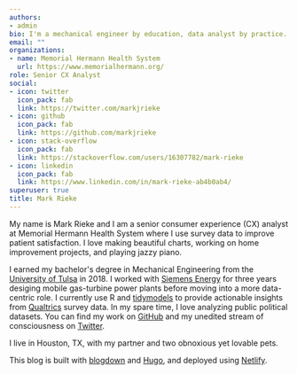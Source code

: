 ```yaml
---
authors:
- admin
bio: I'm a mechanical engineer by education, data analyst by practice. I love machine learning and communicating complex topics clearly with simple and beautiful charts. 
email: ""
organizations:
- name: Memorial Hermann Health System
  url: https://www.memorialhermann.org/
role: Senior CX Analyst
social:
- icon: twitter
  icon_pack: fab
  link: https://twitter.com/markjrieke
- icon: github
  icon_pack: fab
  link: https://github.com/markjrieke
- icon: stack-overflow
  icon_pack: fab
  link: https://stackoverflow.com/users/16307782/mark-rieke
- icon: linkedin
  icon_pack: fab
  link: https://www.linkedin.com/in/mark-rieke-ab4b0ab4/
superuser: true
title: Mark Rieke
---
```


My name is Mark Rieke and I am a senior consumer experience (CX) analyst at Memorial Hermann Health System where I use survey data to improve patient satisfaction. I love making beautiful charts, working on home improvement projects, and playing jazzy piano. 

I earned my bachelor's degree in Mechanical Engineering from the [University of Tulsa](https://utulsa.edu/) in 2018. I worked with [Siemens Energy](https://www.siemens-energy.com/global/en.html?stc=wwse100871&ef_id=Cj0KCQjwwY-LBhD6ARIsACvT72NfSUbr36ZMnmmEE-XTSEqcdiyCgkUgqj7l5Iz4Y7zguse4WFS4dQ8aAow-EALw_wcB:G:s&s_kwcid=AL!11761!3!454444191598!e!!g!!siemens%20energy&gclid=Cj0KCQjwwY-LBhD6ARIsACvT72NfSUbr36ZMnmmEE-XTSEqcdiyCgkUgqj7l5Iz4Y7zguse4WFS4dQ8aAow-EALw_wcB) for three years desiging mobile gas-turbine power plants before moving into a more data-centric role. I currently use R and [tidymodels](https://www.tidymodels.org/) to provide actionable insights from [Qualtrics](https://www.qualtrics.com/) survey data. In my spare time, I love analyzing public political datasets. You can find my work on [GitHub](https://github.com/markjrieke) and my unedited stream of consciousness on [Twitter](https://twitter.com/markjrieke). 

I live in Houston, TX, with my partner and two obnoxious yet lovable pets.

This blog is built with [blogdown](https://github.com/rstudio/blogdown) and [Hugo](https://gohugo.io/), and deployed using [Netlify](https://www.netlify.com/?utm_source=google&utm_medium=paid_search&utm_campaign=12755510784&adgroup=118788138897&utm_term=netlify&utm_content=kwd-371509120223&creative=516906172749&device=c&matchtype=e&location=9061129&gclid=Cj0KCQjwwY-LBhD6ARIsACvT72PlYcT1UACweNh5uokdU9cHdwpAtvHH4MJhXrEvl9yu3B11tUqWl2waAr9KEALw_wcB).

